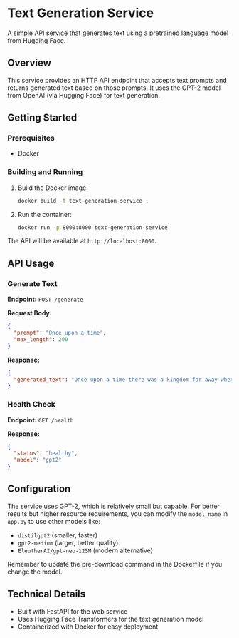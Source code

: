 # Text Generation Service

A simple API service that generates text using a pretrained language model from Hugging Face.

## Overview

This service provides an HTTP API endpoint that accepts text prompts and returns generated text based on those prompts. It uses the GPT-2 model from OpenAI (via Hugging Face) for text generation.

## Getting Started

### Prerequisites
- Docker

### Building and Running

1. Build the Docker image:
   ```bash
   docker build -t text-generation-service .
   ```

2. Run the container:
   ```bash
   docker run -p 8000:8000 text-generation-service
   ```

The API will be available at `http://localhost:8000`.

## API Usage

### Generate Text

**Endpoint:** `POST /generate`

**Request Body:**
```json
{
  "prompt": "Once upon a time",
  "max_length": 200
}
```

**Response:**
```json
{
  "generated_text": "Once upon a time there was a kingdom far away where dragons and princesses lived in harmony..."
}
```

### Health Check

**Endpoint:** `GET /health`

**Response:**
```json
{
  "status": "healthy",
  "model": "gpt2"
}
```

## Configuration

The service uses GPT-2, which is relatively small but capable. For better results but higher resource requirements, you can modify the `model_name` in `app.py` to use other models like:
- `distilgpt2` (smaller, faster)
- `gpt2-medium` (larger, better quality)
- `EleutherAI/gpt-neo-125M` (modern alternative)

Remember to update the pre-download command in the Dockerfile if you change the model.

## Technical Details

- Built with FastAPI for the web service
- Uses Hugging Face Transformers for the text generation model
- Containerized with Docker for easy deployment
